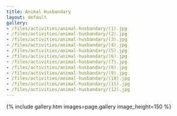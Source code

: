 ```yaml
---
title: Animal Husbandary
layout: default
gallery:
- /files/activities/animal-husbandary/(1).jpg
- /files/activities/animal-husbandary/(2).jpg
- /files/activities/animal-husbandary/(3).jpg
- /files/activities/animal-husbandary/(4).jpg
- /files/activities/animal-husbandary/(5).jpg
- /files/activities/animal-husbandary/(6).jpg
- /files/activities/animal-husbandary/(7).jpg
- /files/activities/animal-husbandary/(8).jpg
- /files/activities/animal-husbandary/(9).jpg
- /files/activities/animal-husbandary/(10).jpg
- /files/activities/animal-husbandary/(11).jpg
- /files/activities/animal-husbandary/(12).jpg
---
```

{% include gallery.htm images=page.gallery image_height=150 %}